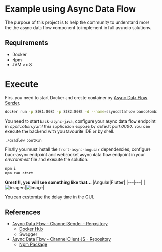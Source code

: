 # Example using Async Data Flow

The purpose of this project is to help the community to understand more the the async data flow component to implement in full asyncio solutions.

## Requirements

- Docker
- Npm
- JVM >= 8

# Execute

First you need to start Docker and create container by [Async Data Flow Sender](https://hub.docker.com/repository/docker/bancolombia/async-dataflow-channel-sender).

```sh
docker run -p 8081:8081 -p 8082:8082 -d --name=asyncdataflow bancolombia/async-dataflow-channel-sender:0.1.0
```

You need to start `back-async-java`, configure your async data flow endpoint in _application.yaml_ this application expose by default port _8080_. you can execute the backend with you favourite IDE or by shell.

```sh
./gradlew bootRun
```

Finally you must install the `front-async-angular` dependencies, configure back-async endpoint and websocket async data flow endpoint in your _environment_ file and execute the solution.

```sh
npm i
npm run start
```

**Great!!!, you will see something like that...**
|Angular|Flutter|
|---|---|
|![imagen](https://user-images.githubusercontent.com/12372370/137996938-10f8e68f-4c85-4ce9-830e-0d01c84458d8.png)|![image](https://user-images.githubusercontent.com/12372370/161621915-d1169c39-9abf-4198-bee0-099fbbce8c78.png)|

You can customize the delay time in the GUI.

## References

- [Async Data Flow - Channel Sender - Repository ](https://github.com/bancolombia/async-dataflow/tree/master/channel-sender)
  - [Docker Hub](https://hub.docker.com/repository/docker/bancolombia/async-dataflow-channel-sender)
  - [Swagger](https://github.com/bancolombia/async-dataflow/tree/master/channel-sender/blob/master/doc/swagger.yaml)
- [Async Data Flow - Channel Client JS - Repository](https://github.com/bancolombia/async-dataflow/clients/clients/client-js)
  - [Npm Package](https://www.npmjs.com/package/chanjs-client)
